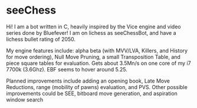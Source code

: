 # seeChess
Hi! I am a bot written in C, heavily inspired by the Vice engine and video series done by Bluefever! I am on lichess as seeChessBot, and have a lichess bullet rating of 2050.

My engine features include: alpha beta (with MVV/LVA, Killers, and History for move ordering), Null Move Pruning, a small Transposition Table, and piece square tables for evaluation. Gets about 3.5Mn/s on one core of my i7 7700k (3.6Ghz). EBF seems to hover around 5.25.

Planned improvements include adding an opening book, Late Move Reductions, range (mobility of pawns) evaluation, and PVS. Other possible improvements could be SEE, bitboard move generation, and aspiration window search
